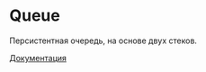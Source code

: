 # Queue

Персистентная очередь, на основе двух стеков.

[Документация](https://dmitrydprog.github.io/per_queue/Queue.html#content)
